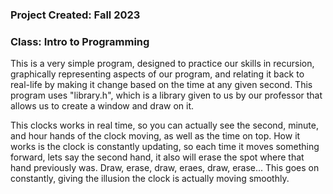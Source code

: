 ### **Project Created**: Fall 2023 

### **Class**: Intro to Programming

This is a very simple program, designed to practice our skills in recursion, graphically representing aspects of our program, and relating it back to real-life by making it change based on the time at any given second. This program uses "library.h", which is a library given to us by our professor that allows us to create a window and draw on it. 

This clocks works in real time, so you can actually see the second, minute, and hour hands of the clock moving, as well as the time on top. How it works is the clock is constantly updating, so each time it moves something forward, lets say the second hand, it also will erase the spot where that hand previously was. Draw, erase, draw, eraes, draw, erase... This goes on constantly, giving the illusion the clock is actually moving smoothly. 


